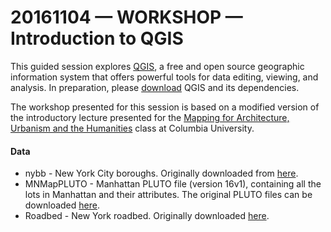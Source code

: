 # 20161104 &mdash; WORKSHOP &mdash; Introduction to QGIS

This guided session explores [QGIS](http://www.qgis.org/en/site/), a free and open source geographic information system that offers powerful tools for data editing, viewing, and analysis. In preparation, please [download](http://www.qgis.org/en/site/forusers/download.html) QGIS and its dependencies. 

The workshop presented for this session is based on a modified version of the introductory lecture presented for the [Mapping for Architecture, Urbanism and the Humanities](https://github.com/juanfrans-courses/mapping_arch_hum) class at Columbia University.

#### Data

* nybb - New York City boroughs. Originally downloaded from [here](http://www1.nyc.gov/site/planning/data-maps/open-data/districts-download-metadata.page).
* MNMapPLUTO - Manhattan PLUTO file (version 16v1), containing all the lots in Manhattan and their attributes. The original PLUTO files can be downloaded [here](http://www1.nyc.gov/site/planning/data-maps/open-data.page#pluto).
* Roadbed - New York roadbed. Originally downloaded [here](https://data.cityofnewyork.us/City-Government/Roadbed/xgwd-7vhd).